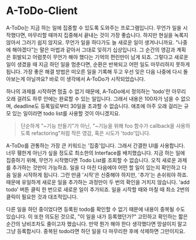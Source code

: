 # A-ToDo-Client

A-ToDo는 지금 하는 일에 집중할 수 있도록 도와주는 프로그램입니다. 무언가 일을 시작했다면, 마무리할 때까지 집중해서 끝내는 것이 가장 좋습니다. 하지만 현실을 녹록지 않아서 그러기 쉽지 않지요. 무언가 일을 하다가도 늘 새로운 일이 생겨나니까요. "나중에 해야겠다"는 말은 마법과 같아서 그대로 잊히기 십상입니다. 그 순간의 영감과 계획은 휘발되고 어렴풋이 무언가 해야 했다는 기억의 편린만이 남게 되죠. 그렇다고 새로운 일이 생겼을 때 지금 하던 일을 멈춘다면, 순환은 반복되고 어떤 일도 마무리하지 못하게 됩니다. 가장 좋은 해결 방법은 떠오른 일을 기록해 두고 우선 잊은 다음 나중에 다시 돌아보는게 아닐까요? 바로 이 생각에서 A-ToDo가 시작되었습니다.

하나의 과제를 시작하면 멈출 수 없기 때문에, A-ToDo에서 정의하는 'todo'란 아무리 오래 걸려도 하루 안에는 완료할 수 있는 일입니다. 그래서 내용은 100자가 넘을 수 없으며, deadline도 등록일로부터 30일을 초과할 수 없습니다. 애초에 아주 오래 걸리는 규모 있는 일이라면 todo list를 사용할 것이 아니겠지요.

> 단순하게 "~기능 만들기"가 아닌, "~기능을 위해 foo 함수가 callback을 사용하도록 refactoring"처럼 작은 영감, 혹은 시도가 'todo'입니다.

A-ToDo를 관통하는 가장 큰 키워드는 '집중'입니다. 그래서 간결한 UI를 사용합니다. 너무 휑한게 아닌가 싶을 정도로 최소한의 Interface를 배치했습니다. 지금 하는 일에 집중하기 위해, 무언가 시작했다면 Todo List를 조회할 수 없습니다. 오직 새로운 과제를 추가하는 것만이 가능하죠. 일을 다 마친 다음에야 어떤 할 일이 있는지 확인하고 다음 일을 시작하게 됩니다. 그런 만큼 '시작'은 신중해야 하지만, '추가'는 손쉬워야 하죠. 때문에 유일하게 새로운 일을 추가하는 과정만이 두 번의 확인을 거치지 않습니다. 'add todo' 버튼 클릭 한 번으로 새로운 일이 추가되죠. 일을 시작할 때와 마칠 때 최소 2번의 클릭이 필요한 것과 대조적입니다.

다른 일을 하던 중이었다면 등록된 todo를 확인할 수 없기 때문에 내용이 중복될 수도 있습니다. 이 또한 의도된 것으로, "이 일을 내가 등록했던가?" 고민하고 확인하는 짧은 순간의 낭비조차도 줄이고자 했습니다. 만약 뭔가 해야 한다 생각했다면 망설이지 말고 그냥 등록합시다. 중복된 todo라면 하던 일을 다 마무리한 후에 삭제하면 그만이지요.
